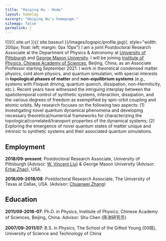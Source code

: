 ```yaml
---
title: "Haiping Hu - Home"
layout: homelay
excerpt: "Haiping Hu's homepage."
sitemap: false
permalink: /
---
```


![]({{ site.url }}{{ site.baseurl }}/images/logopic/profile.jpg){: style="width: 200px; float: left; margin: 0px  10px"}
I am a joint Postdoctoral Research Associate at the Department of Physics & Astronomy at [University of Pittsburgh](https://www.physicsandastronomy.pitt.edu/) and [George Mason University](https://science.gmu.edu/academics/departments-units/physics-and-astronomy-department). I will be joining [Institute of Physics, Chinese Academy of Sciences](http://www.iop.cas.cn/), Beijing, China, as an Associate Professor starting September 2021. I work in theoretical condensed matter physics, cold atom physics, and quantum simulation, with special interests in **topological phases of matter** and **non-equilibrium systems** (e.g., systems with Floquet driving, quantum quench, dissipation, non-Hermiticity, etc.). Recent years have witnessed the intriguing interplay between the spatiotemporal control of synthetic systems, interaction, dissipation, and the various degrees of freedom as exemplified by spin-orbit coupling and atomic orbits. My research focuses on the following two aspects: (1) Investigating novel quantum dynamical phenomena and developing necessary theoretical/numerical frameworks for characterizing the topological/correlated/transport properties of the dynamical systems; (2) Exploring the emergence of novel quantum states of matter unique and intrinsic to synthetic systems and their associated quantum simulations.


## Employment ##

**2018/09-present**: Postdoctoral Research Associate, University of Pittsburgh (Advisor: [W. Vincent Liu](http://liu.phyast.pitt.edu/)) & George Mason University (Advisor: [Erhai Zhao](https://ezhao.physics.gmu.edu/)), USA.

**2016/09-2018/08**: Postdoctoral Research Associate, The University of Texas at Dallas, USA. (Advisor: [Chuanwei Zhang](https://personal.utdallas.edu/~cxz124830/))

## Education ##
**2011/09-2016-07**: Ph.D. in Physics, Institute of Physics, Chinese Academy of Sciences, Beijing, China. Advisor: Shu Chen (陈澍研究员)

**2007/09-2011/07**: B.S. in Physics, The School of the Gifted Young (00班), University of Science and Technology of China
